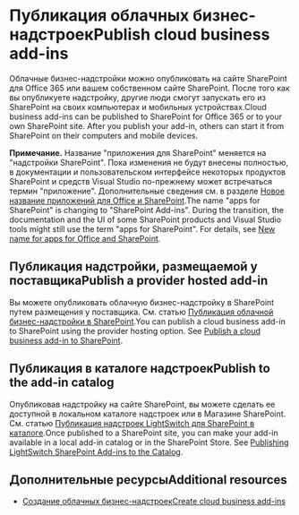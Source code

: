
# <a name="publish-cloud-business-add-ins"></a><span data-ttu-id="f07f4-101">Публикация облачных бизнес-надстроек</span><span class="sxs-lookup"><span data-stu-id="f07f4-101">Publish cloud business add-ins</span></span>
<span data-ttu-id="f07f4-p101">Облачные бизнес-надстройки можно опубликовать на сайте SharePoint для Office 365 или вашем собственном сайте SharePoint. После того как вы опубликуете надстройку, другие люди смогут запускать его из SharePoint на своих компьютерах и мобильных устройствах.</span><span class="sxs-lookup"><span data-stu-id="f07f4-p101">Cloud business add-ins can be published to SharePoint for Office 365 or to your own SharePoint site. After you publish your add-in, others can start it from SharePoint on their computers and mobile devices.</span></span>
 

 <span data-ttu-id="f07f4-p102">**Примечание.** Название "приложения для SharePoint" меняется на "надстройки SharePoint". Пока изменения не будут внесены полностью, в документации и пользовательском интерфейсе некоторых продуктов SharePoint и средств Visual Studio по-прежнему может встречаться термин "приложение". Дополнительные сведения см. в разделе [Новое название приложений для Office и SharePoint](new-name-for-apps-for-sharepoint#bk_newname).</span><span class="sxs-lookup"><span data-stu-id="f07f4-p102">The name "apps for SharePoint" is changing to "SharePoint Add-ins". During the transition, the documentation and the UI of some SharePoint products and Visual Studio tools might still use the term "apps for SharePoint". For details, see [New name for apps for Office and SharePoint](new-name-for-apps-for-sharepoint#bk_newname).</span></span>
 


## <a name="publish-a-provider-hosted-add-in"></a><span data-ttu-id="f07f4-107">Публикация надстройки, размещаемой у поставщика</span><span class="sxs-lookup"><span data-stu-id="f07f4-107">Publish a provider hosted add-in</span></span>

<span data-ttu-id="f07f4-p103">Вы можете опубликовать облачную бизнес-надстройку в SharePoint путем размещения у поставщика. См. статью [Публикация облачной бизнес-надстройки в SharePoint](publish-a-cloud-business-add-in-to-sharepoint).</span><span class="sxs-lookup"><span data-stu-id="f07f4-p103">You can publish a cloud business add-in to SharePoint using the provider hosting option. See  [Publish a cloud business add-in to SharePoint](publish-a-cloud-business-add-in-to-sharepoint).</span></span>
 

 

## <a name="publish-to-the-add-in-catalog"></a><span data-ttu-id="f07f4-110">Публикация в каталоге надстроек</span><span class="sxs-lookup"><span data-stu-id="f07f4-110">Publish to the add-in catalog</span></span>

<span data-ttu-id="f07f4-p104">Опубликовав надстройку на сайте SharePoint, вы можете сделать ее доступной в локальном каталоге надстроек или в Магазине SharePoint. См. статью  [Публикация надстроек LightSwitch для SharePoint в каталоге](http://blogs.msdn.com/b/lightswitch/archive/2013/04/29/publishing-lightswitch-apps-for-sharepoint-to-the-catalog.aspx).</span><span class="sxs-lookup"><span data-stu-id="f07f4-p104">Once published to a SharePoint site, you can make your add-in available in a local add-in catalog or in the SharePoint Store. See  [Publishing LightSwitch SharePoint Add-ins to the Catalog](http://blogs.msdn.com/b/lightswitch/archive/2013/04/29/publishing-lightswitch-apps-for-sharepoint-to-the-catalog.aspx).</span></span> 
 

 

## <a name="additional-resources"></a><span data-ttu-id="f07f4-113">Дополнительные ресурсы</span><span class="sxs-lookup"><span data-stu-id="f07f4-113">Additional resources</span></span>
<span data-ttu-id="f07f4-114"><a name="bk_addresources"> </a></span><span class="sxs-lookup"><span data-stu-id="f07f4-114"></span></span>


-  [<span data-ttu-id="f07f4-115">Создание облачных бизнес-надстроек</span><span class="sxs-lookup"><span data-stu-id="f07f4-115">Create cloud business add-ins</span></span>](create-cloud-business-add-ins)
    
 

